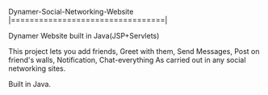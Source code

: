  Dynamer-Social-Networking-Website
|=================================|

Dynamer Website built in Java(JSP+Servlets)

This project lets you add friends, Greet with them, Send Messages, Post on friend's walls, Notification, Chat-everything As carried out in any social networking sites.

Built in Java.
